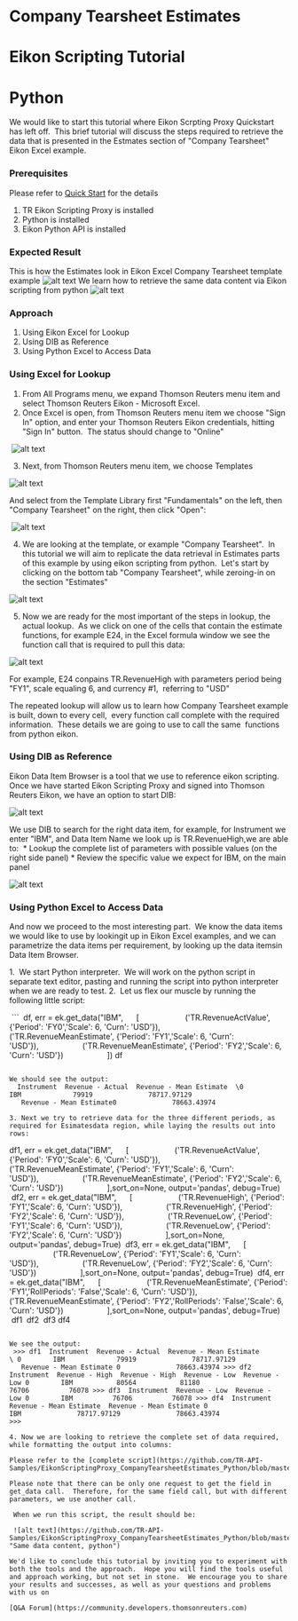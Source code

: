 # Company Tearsheet Estimates
# Eikon Scripting Tutorial
# Python

We would like to start this tutorial where Eikon Scrpting Proxy Quickstart has left off.  This brief tutorial will discuss the steps required to retrieve the data that is presented in the Estmates section of "Company Tearsheet" Eikon Excel example.

### Prerequisites

Please refer to [Quick Start](https://developers.thomsonreuters.com/tr-eikon-scripting-apis-eap-limited-access/eikon-web-and-scripting-apis-beta/quick-start) for the details

1. TR Eikon Scripting Proxy is installed
2. Python is installed
3. Eikon Python API is installed

### Expected Result

This is how the Estimates look in Eikon Excel Company Tearsheet template example
![alt text](https://github.com/TR-API-Samples/EikonScriptingProxy_CompanyTearsheetEstimates_Python/blob/master/excelEstimatesCropped.jpg "Excel Company Tearsheet Estimates")
We learn how to retrieve the same data content via Eikon scripting from python
![alt text](https://github.com/TR-API-Samples/EikonScriptingProxy_CompanyTearsheetEstimates_Python/blob/master/pythonEstimatesCropped.jpg "Same data content, python")

### Approach
1. Using Eikon Excel for Lookup
2. Using DIB as Reference
3. Using Python Excel to Access Data

### Using Excel for Lookup

1. From All Programs menu, we expand Thomson Reuters menu item and select Thomson Reuters Eikon - Microsoft Excel.
2. Once Excel is open, from Thomson Reuters menu item we choose "Sign In" option, and enter your Thomson Reuters Eikon credentials, hitting "Sign In" button.  The status should change to "Online"

 ![alt text](https://github.com/TR-API-Samples/EikonScriptingProxy_CompanyTearsheetEstimates_Python/blob/master/EikonExcelSignIn.jpg "Eikon Excel Online")

3. Next, from Thomson Reuters menu item, we choose Templates

![alt text](https://github.com/TR-API-Samples/EikonScriptingProxy_CompanyTearsheetEstimates_Python/blob/master/EikonExcelTemplates.jpg "Eikon Excel Templates")

And select from the Template Library first "Fundamentals" on the left, then "Company Tearsheet" on the right, then click "Open":

 ![alt text](https://github.com/TR-API-Samples/EikonScriptingProxy_CompanyTearsheetEstimates_Python/blob/master/EikonExcelTearsheet.jpg "Eikon Excel Company Tearsheet")

4. We are looking at the template, or example "Company Tearsheet".  In this tutorial we will aim to replicate the data retrieval in Estimates parts of this example by using eikon scripting from python.  Let's start by clicking on the bottom tab "Company Tearsheet", while zeroing-in on the section "Estimates"

![alt text](https://github.com/TR-API-Samples/EikonScriptingProxy_CompanyTearsheetEstimates_Python/blob/master/EikonExcelTearsheetEstimatesMarked.jpg "Eikon Excel Company Tearsheet Estimates")

5. Now we are ready for the most important of the steps in lookup, the actual lookup.  As we click on one of the cells that contain the estimate functions, for example E24, in the Excel formula window we see the  function call that is required to pull this data:

 ![alt text](https://github.com/TR-API-Samples/EikonScriptingProxy_CompanyTearsheetEstimates_Python/blob/master/ExcelFunctionLookupMarked.jpg "Eikon Excel Function Lookup")

 For example, E24 conpains TR.RevenueHigh with parameters period being "FY1", scale equaling 6, and currency #1,  referring to "USD"

 The repeated lookup will allow us to learn how Company Tearsheet example is built, down to every cell,  every function call complete with the required information.  These details we are going to use to call the same  functions from python eikon.

### Using DIB as Reference

 Eikon Data Item Browser is a tool that we use to reference eikon scripting.  Once we have started Eikon Scripting Proxy and signed into Thomson Reuters Eikon, we have an option to start DIB:

![alt text](https://github.com/TR-API-Samples/EikonScriptingProxy_CompanyTearsheetEstimates_Python/blob/master/EikonScriptingProxyMarked.jpg "Starting DIB")

We use DIB to search for the right data item, for example, for Instrument we enter "IBM", and Data Item Name we look up is TR.RevenueHigh,we are able to:  * Lookup the complete list of parameters with possible values (on the right side panel) * Review the specific value we expect for IBM, on the main panel

![alt text](https://github.com/TR-API-Samples/EikonScriptingProxy_CompanyTearsheetEstimates_Python/blob/master/DIBMarked.jpg "Using DIB")

### Using Python Excel to Access Data

And now we proceed to the most interesting part.  We know the data items we would like to use by lookingit up in Eikon Excel examples, and we can parametrize the data items per requirement, by looking up the data itemsin Data Item Browser.

1.  We start Python interpreter.  We will work on the python script in separate text editor, pasting and running the script into python interpreter when we are ready to test. 2.  Let us flex our muscle by running the following little script:

 ``` 
 df, err = ek.get_data("IBM",      [                     ('TR.RevenueActValue', {'Period': 'FY0','Scale': 6, 'Curn': 'USD'}),                    ('TR.RevenueMeanEstimate', {'Period': 'FY1','Scale': 6, 'Curn': 'USD'}),                    ('TR.RevenueMeanEstimate', {'Period': 'FY2','Scale': 6, 'Curn': 'USD'})                    ]) df 
 ```
 
 We should see the output:
  Instrument  Revenue - Actual  Revenue - Mean Estimate  \0        IBM             79919              78717.97129
   Revenue - Mean Estimate0              78663.43974

3. Next we try to retrieve data for the three different periods, as required for Esimatesdata region, while laying the results out into rows:

 ```
 df1, err = ek.get_data("IBM",      [                     ('TR.RevenueActValue', {'Period': 'FY0','Scale': 6, 'Curn': 'USD'}),                    ('TR.RevenueMeanEstimate', {'Period': 'FY1','Scale': 6, 'Curn': 'USD'}),                    ('TR.RevenueMeanEstimate', {'Period': 'FY2','Scale': 6, 'Curn': 'USD'})                    ],sort_on=None, output='pandas', debug=True)
 df2, err = ek.get_data("IBM",      [                     ('TR.RevenueHigh', {'Period': 'FY1','Scale': 6, 'Curn': 'USD'}),                    ('TR.RevenueHigh', {'Period': 'FY2','Scale': 6, 'Curn': 'USD'}),                    ('TR.RevenueLow', {'Period': 'FY1','Scale': 6, 'Curn': 'USD'}),                    ('TR.RevenueLow', {'Period': 'FY2','Scale': 6, 'Curn': 'USD'})                    ],sort_on=None, output='pandas', debug=True)
 df3, err = ek.get_data("IBM",      [                     ('TR.RevenueLow', {'Period': 'FY1','Scale': 6, 'Curn': 'USD'}),                    ('TR.RevenueLow', {'Period': 'FY2','Scale': 6, 'Curn': 'USD'})                    ],sort_on=None, output='pandas', debug=True)
 df4, err = ek.get_data("IBM",      [                     ('TR.RevenueMeanEstimate', {'Period': 'FY1','RollPeriods': 'False','Scale': 6, 'Curn': 'USD'}),                    ('TR.RevenueMeanEstimate', {'Period': 'FY2','RollPeriods': 'False','Scale': 6, 'Curn': 'USD'})                    ],sort_on=None, output='pandas', debug=True)
 df1 
 df2 
 df3
 df4
 ```
 
 We see the output:
 >>> df1  Instrument  Revenue - Actual  Revenue - Mean Estimate  \ 0        IBM             79919              78717.97129
   Revenue - Mean Estimate 0              78663.43974 >>> df2  Instrument  Revenue - High  Revenue - High  Revenue - Low  Revenue - Low 0        IBM           80564           81180          76706          76078 >>> df3  Instrument  Revenue - Low  Revenue - Low 0        IBM          76706          76078 >>> df4  Instrument  Revenue - Mean Estimate  Revenue - Mean Estimate 0        IBM              78717.97129              78663.43974 
 >>>

4. Now we are looking to retrieve the complete set of data required, while formatting the output into columns:

Please refer to the [complete script](https://github.com/TR-API-Samples/EikonScriptingProxy_CompanyTearsheetEstimates_Python/blob/master/Estimates3.py)

Please note that there can be only one request to get the field in get_data call.  Therefore, for the same field call, but with different parameters, we use another call.

 When we run this script, the result should be:
 
 ![alt text](https://github.com/TR-API-Samples/EikonScriptingProxy_CompanyTearsheetEstimates_Python/blob/master/pythonEstimatesCropped.jpg "Same data content, python")

We'd like to conclude this tutorial by inviting you to experiment with both the tools and the approach.  Hope you will find the tools useful and approach working, but not set in stone.  We encourage you to share your results and successes, as well as your questions and problems with us on

[Q&A Forum](https://community.developers.thomsonreuters.com)
